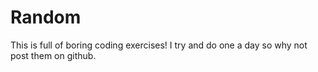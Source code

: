 # Random

This is full of boring coding exercises!  I try and do one a day so why not post them on github.
